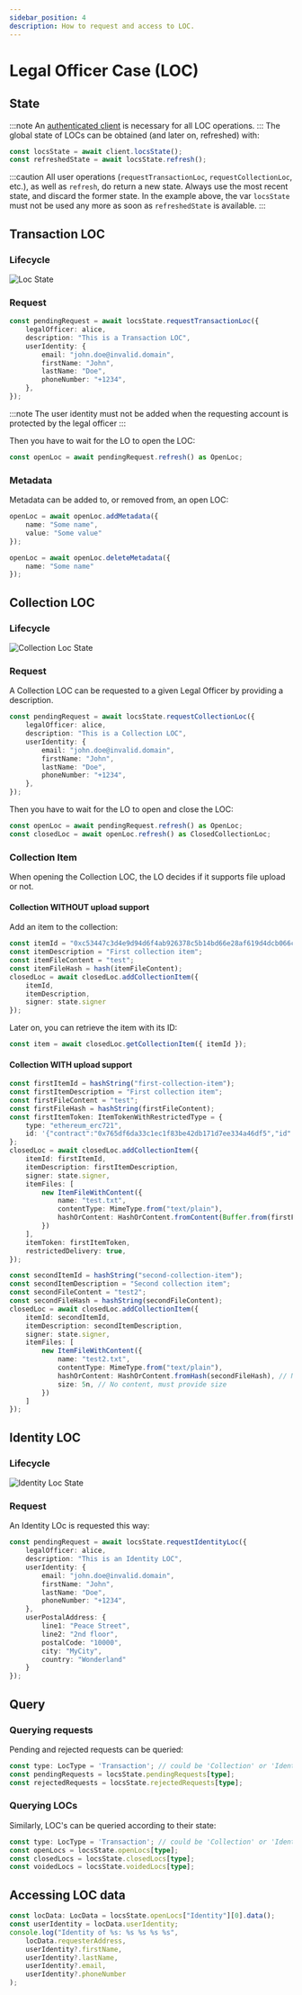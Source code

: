 ```yaml
---
sidebar_position: 4
description: How to request and access to LOC.
---
```


# Legal Officer Case (LOC)

## State

:::note
An [authenticated client](authentication.md) is necessary for all LOC operations.
:::
The global state of LOCs can be obtained (and later on, refreshed) with:

```typescript
const locsState = await client.locsState();
const refreshedState = await locsState.refresh();
```

:::caution
All user operations (`requestTransactionLoc`, `requestCollectionLoc`, etc.), as well as `refresh`, do return a new state.
Always use the most recent state, and discard the former state.
In the example above, the var `locsState` must not be used any more as soon as `refreshedState` is available.
:::

## Transaction LOC

### Lifecycle

![Loc State](img/loc-state.png)

### Request

```typescript
const pendingRequest = await locsState.requestTransactionLoc({
    legalOfficer: alice,
    description: "This is a Transaction LOC",
    userIdentity: {
        email: "john.doe@invalid.domain",
        firstName: "John",
        lastName: "Doe",
        phoneNumber: "+1234",
    },
});
```

:::note
The user identity must not be added when the requesting account is protected by the legal officer
:::

Then you have to wait for the LO to open the LOC:

```typescript
const openLoc = await pendingRequest.refresh() as OpenLoc;
```

### Metadata

Metadata can be added to, or removed from, an open LOC:

```typescript title="addMetadata"
openLoc = await openLoc.addMetadata({
    name: "Some name",
    value: "Some value"
});
```

```typescript title="deleteMetadata"
openLoc = await openLoc.deleteMetadata({
    name: "Some name"
});
```

## Collection LOC

### Lifecycle

![Collection Loc State](img/collection-state.png)

### Request

A Collection LOC can be requested to a given Legal Officer by providing a description.

```typescript
const pendingRequest = await locsState.requestCollectionLoc({
    legalOfficer: alice,
    description: "This is a Collection LOC",
    userIdentity: {
        email: "john.doe@invalid.domain",
        firstName: "John",
        lastName: "Doe",
        phoneNumber: "+1234",
    },
});
```

Then you have to wait for the LO to open and close the LOC:

```typescript
const openLoc = await pendingRequest.refresh() as OpenLoc;
const closedLoc = await openLoc.refresh() as ClosedCollectionLoc;
```

### Collection Item

When opening the Collection LOC, the LO decides if it supports file upload or not.

#### Collection WITHOUT upload support 

Add an item to the collection:

```typescript title="Add Item"
const itemId = "0xc53447c3d4e9d94d6f4ab926378c5b14bd66e28af619d4dcb066c862f8aeb455"; // SHA256 hash of "first-collection-item" (without the quotes)
const itemDescription = "First collection item";
const itemFileContent = "test";
const itemFileHash = hash(itemFileContent);
closedLoc = await closedLoc.addCollectionItem({
    itemId,
    itemDescription,
    signer: state.signer
});
```

Later on, you can retrieve the item with its ID:

```typescript title="Get an Item"
const item = await closedLoc.getCollectionItem({ itemId });
```

#### Collection WITH upload support 

```typescript title="Add Item and provide file content"
const firstItemId = hashString("first-collection-item");
const firstItemDescription = "First collection item";
const firstFileContent = "test";
const firstFileHash = hashString(firstFileContent);
const firstItemToken: ItemTokenWithRestrictedType = {
    type: "ethereum_erc721",
    id: '{"contract":"0x765df6da33c1ec1f83be42db171d7ee334a46df5","id":"4391"}'
};
closedLoc = await closedLoc.addCollectionItem({
    itemId: firstItemId,
    itemDescription: firstItemDescription,
    signer: state.signer,
    itemFiles: [
        new ItemFileWithContent({
            name: "test.txt",
            contentType: MimeType.from("text/plain"),
            hashOrContent: HashOrContent.fromContent(Buffer.from(firstFileContent)), // Let SDK compute hash and size
        })
    ],
    itemToken: firstItemToken,
    restrictedDelivery: true,
});
```

```typescript title="Add Item and provide hash and size"
const secondItemId = hashString("second-collection-item");
const secondItemDescription = "Second collection item";
const secondFileContent = "test2";
const secondFileHash = hashString(secondFileContent);
closedLoc = await closedLoc.addCollectionItem({
    itemId: secondItemId,
    itemDescription: secondItemDescription,
    signer: state.signer,
    itemFiles: [
        new ItemFileWithContent({
            name: "test2.txt",
            contentType: MimeType.from("text/plain"),
            hashOrContent: HashOrContent.fromHash(secondFileHash), // No content, must upload later
            size: 5n, // No content, must provide size
        })
    ]
});
```

## Identity LOC

### Lifecycle

![Identity Loc State](img/identity-loc-state.png)

### Request

An Identity LOc is requested this way:

```typescript
const pendingRequest = await locsState.requestIdentityLoc({
    legalOfficer: alice,
    description: "This is an Identity LOC",
    userIdentity: {
        email: "john.doe@invalid.domain",
        firstName: "John",
        lastName: "Doe",
        phoneNumber: "+1234",
    },
    userPostalAddress: {
        line1: "Peace Street",
        line2: "2nd floor",
        postalCode: "10000",
        city: "MyCity",
        country: "Wonderland"
    }
});
```

## Query

### Querying requests
Pending and rejected requests can be queried:

```typescript
const type: LocType = 'Transaction'; // could be 'Collection' or 'Identity'
const pendingRequests = locsState.pendingRequests[type];
const rejectedRequests = locsState.rejectedRequests[type];
```

### Querying LOCs
Similarly, LOC's can be queried according to their state:

```typescript
const type: LocType = 'Transaction'; // could be 'Collection' or 'Identity'
const openLocs = locsState.openLocs[type];
const closedLocs = locsState.closedLocs[type];
const voidedLocs = locsState.voidedLocs[type];
```

## Accessing LOC data

```typescript
const locData: LocData = locsState.openLocs["Identity"][0].data();
const userIdentity = locData.userIdentity;
console.log("Identity of %s: %s %s %s %s", 
    locData.requesterAddress, 
    userIdentity?.firstName, 
    userIdentity?.lastName, 
    userIdentity?.email, 
    userIdentity?.phoneNumber
);
```

